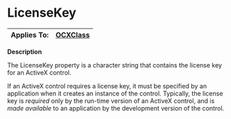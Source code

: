 




<h1 class="heading"><span class="name">LicenseKey</span></h1>

| Applies To: | [OCXClass](./ocxclass.md) |
| --- | ---  |


**Description**


The LicenseKey property is a character string that contains the license key for an ActiveX control.


If an ActiveX control requires a license key, it must be specified by an application when it creates an instance of the control. Typically, the license key is *required* only by the run-time version of an ActiveX control, and is *made available* to an application by the development version of the control.



